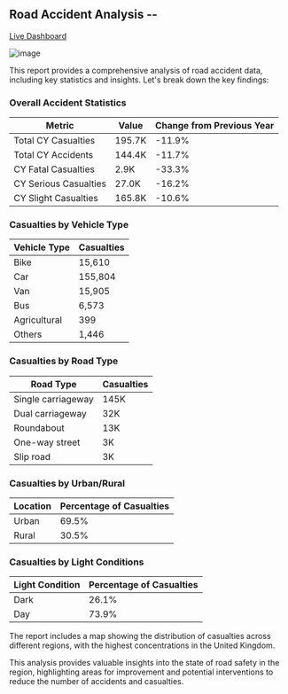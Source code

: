 <h2>Road Accident Analysis -- </h2> <a href="https://app.powerbi.com/groups/me/reports/a46a7dc6-6116-4799-abb6-f42d1e29c6ab/ReportSection?ctid=ef42a694-9ced-4926-90c7-7e6591c19422&experience=power-bi"> Live Dashboard</a>

![image](https://github.com/user-attachments/assets/eacfba28-36c8-4415-9978-036827233246)


<p>This report provides a comprehensive analysis of road accident data, including key statistics and insights. Let's break down the key findings:</p>

<h3>Overall Accident Statistics</h3>
<table>
  <thead>
    <tr>
      <th>Metric</th>
      <th>Value</th>
      <th>Change from Previous Year</th>
    </tr>
  </thead>
  <tbody>
    <tr>
      <td>Total CY Casualties</td>
      <td>195.7K</td>
      <td>-11.9%</td>
    </tr>
    <tr>
      <td>Total CY Accidents</td>
      <td>144.4K</td>
      <td>-11.7%</td>
    </tr>
    <tr>
      <td>CY Fatal Casualties</td>
      <td>2.9K</td>
      <td>-33.3%</td>
    </tr>
    <tr>
      <td>CY Serious Casualties</td>
      <td>27.0K</td>
      <td>-16.2%</td>
    </tr>
    <tr>
      <td>CY Slight Casualties</td>
      <td>165.8K</td>
      <td>-10.6%</td>
    </tr>
  </tbody>
</table>

<h3>Casualties by Vehicle Type</h3>
<table>
  <thead>
    <tr>
      <th>Vehicle Type</th>
      <th>Casualties</th>
    </tr>
  </thead>
  <tbody>
    <tr>
      <td>Bike</td>
      <td>15,610</td>
    </tr>
    <tr>
      <td>Car</td>
      <td>155,804</td>
    </tr>
    <tr>
      <td>Van</td>
      <td>15,905</td>
    </tr>
    <tr>
      <td>Bus</td>
      <td>6,573</td>
    </tr>
    <tr>
      <td>Agricultural</td>
      <td>399</td>
    </tr>
    <tr>
      <td>Others</td>
      <td>1,446</td>
    </tr>
  </tbody>
</table>

<h3>Casualties by Road Type</h3>
<table>
  <thead>
    <tr>
      <th>Road Type</th>
      <th>Casualties</th>
    </tr>
  </thead>
  <tbody>
    <tr>
      <td>Single carriageway</td>
      <td>145K</td>
    </tr>
    <tr>
      <td>Dual carriageway</td>
      <td>32K</td>
    </tr>
    <tr>
      <td>Roundabout</td>
      <td>13K</td>
    </tr>
    <tr>
      <td>One-way street</td>
      <td>3K</td>
    </tr>
    <tr>
      <td>Slip road</td>
      <td>3K</td>
    </tr>
  </tbody>
</table>

<h3>Casualties by Urban/Rural</h3>
<table>
  <thead>
    <tr>
      <th>Location</th>
      <th>Percentage of Casualties</th>
    </tr>
  </thead>
  <tbody>
    <tr>
      <td>Urban</td>
      <td>69.5%</td>
    </tr>
    <tr>
      <td>Rural</td>
      <td>30.5%</td>
    </tr>
  </tbody>
</table>

<h3>Casualties by Light Conditions</h3>
<table>
  <thead>
    <tr>
      <th>Light Condition</th>
      <th>Percentage of Casualties</th>
    </tr>
  </thead>
  <tbody>
    <tr>
      <td>Dark</td>
      <td>26.1%</td>
    </tr>
    <tr>
      <td>Day</td>
      <td>73.9%</td>
    </tr>
  </tbody>
</table>

<p>The report includes a map showing the distribution of casualties across different regions, with the highest concentrations in the United Kingdom.</p>

<p>This analysis provides valuable insights into the state of road safety in the region, highlighting areas for improvement and potential interventions to reduce the number of accidents and casualties.</p>

